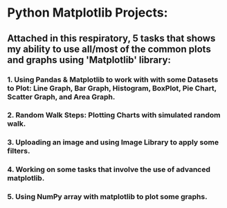 # **Python Matplotlib Projects:**
## Attached in this respiratory, 5 tasks that shows my ability to use all/most of the common plots and graphs using 'Matplotlib' library:
###  1. Using Pandas & Matplotlib to work with with some Datasets to Plot: Line Graph, Bar Graph, Histogram, BoxPlot, Pie Chart, Scatter Graph, and Area Graph.
###  2. Random Walk Steps: Plotting Charts  with simulated random walk.
###  3. Uploading an image and using Image Library to apply some filters.
###  4. Working on some tasks that involve the use of advanced matplotlib.
###  5. Using NumPy array with matplotlib to plot some graphs.
